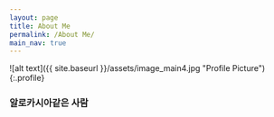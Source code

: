 ```yaml
---
layout: page
title: About Me
permalink: /About Me/
main_nav: true
---
```


![alt text]({{ site.baseurl }}/assets/image_main4.jpg "Profile Picture"){:.profile}

<h3>알로카시아같은 사람</h3>
